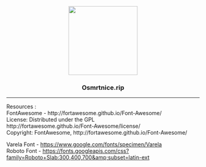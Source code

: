 <p align="center">
  <a href="https://osmrtnice.rip/">
    <img src="https://osmrtnice.rip/wp-content/themes/osmrtnice_li/img/apple.png" alt="" width=180 height=180>
  </a>

  <h3 align="center">Osmrtnice.rip</h3>
<hr>
  <p align="left">Resources :<br>
FontAwesome - http://fortawesome.github.io/Font-Awesome/<br>
License: Distributed under the GPL <br>http://fortawesome.github.io/Font-Awesome/license/<br>
Copyright: FontAwesome, http://fortawesome.github.io/Font-Awesome/<br>

Varela Font - https://www.google.com/fonts/specimen/Varela<br>
Roboto Font - https://fonts.googleapis.com/css?family=Roboto+Slab:300,400,700&amp;subset=latin-ext</p>

